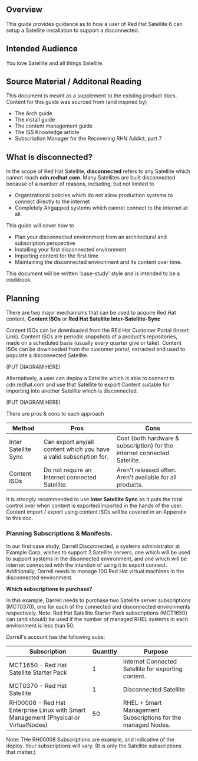 ## Overview

This guide provides guidance as to how a user of Red Hat Satellite 6 can setup a Satellite installation to support a disconnected.


## Intended Audience

You love Satellite and all things Satellite.

## Source Material / Additonal Reading

This document is meant as a supplement to the existing product docs. Content for this guide was sourced from (and inspired by)

- The Arch guide
- The install guide
- The content management guide
- The ISS Knowledge article
- Subscription Manager for the Recovering RHN Addict, part 7

## What is disconnected?


In the scope of Red Hat Satellite, **disconnected** refers to any Satellite which cannot reach **cdn.redhat.com**. Many Satellites are built disconnected because of a number of reasons, including, but not limited to

* Organizational policies which do not allow production systems to connect directly to the internet
* Completely Airgapped systems which cannot connect to the internet at all.


This guide will cover how to

* Plan your disconnected environment from an architectural and subscription perspective
* Installing your first disconnected environment
* Importing content for the first time
* Maintaining the disconnected environment and its content over time.

This document will be written 'case-study' style and is intended to be a cookbook.


## Planning

There are two major mechanisms that can be used to acquire Red Hat content, **Content ISOs** or **Red Hat Satellite Inter-Satellite-Sync**

Content ISOs can be downloaded from the REd Hat Customer Portal (Insert Link). Content ISOs are periodic snapshots of a product's repositories, made on a scheduled basis (usually every quarter give or take). Content ISOs can be downloaded from the customer portal, extracted and used to populate a disconnected Satellite.

(PUT DIAGRAM HERE)

Alternatively, a user can deploy a Satellite which *is* able to connect to cdn.redhat.com and use that Satellite to export Content suitable for importing into another Satellite which is disconnected.  

(PUT DIAGRAM HERE)

There are pros & cons to each approach


Method | Pros | Cons
-------- | -------- | --------
Inter Satellite Sync | Can export any/all content which you have a valid subscription for. | Cost (both hardware & subscription) for the internet connected Satellite.
Content ISOs | Do not require an Internet connected Satellite. | Aren't released often. Aren't available for all products.


It is *strongly* recommended to use **Inter Satellite Sync** as it puts the total control over when content is exported/imported in the hands of the user. Content import / export using content ISOs will be covered in an Appendix to this doc.

### Planning Subscriptions & Manifests.

In our first case study, Darrell Disconnected, a systems administrator at Example Corp, wishes to support 2 Satellite servers, one which will be used to support systems in the disonnected environment, and  one which will be internet connected with the intention of using it to export connect. Additionally, Darrell needs to manage 100 Red Hat virtual machines in the disconnected environment.

**Which subscriptions to purchase?**

In this example, Darrell needs to purchase two Satellite server subscriptions (MCT0370), one for each of the connected and disconnected environments respectively. Note: Red Hat Satellite Starter Pack subscriptions (MCT1650) can (and should) be used if the number of managed RHEL systems in each environment is less than 50.

Darrell's account has the following subs:


Subscription | Quantity | Purpose
-------- | -------- | --------
MCT1650 - Red Hat Satellite Starter Pack | 1| Internet Connected Satellite for exporting content.
MCT0370 - Red Hat Satellite | 1 | Disconnected Satellite
RH00008 - Red Hat Enterprise Linux with Smart Management (Physical or VirtualNodes) | 50 | RHEL + Smart Management Subscriptions for the managed Nodes. 

Note: THe RH00008 Subscriptions are example, and indicative of the deploy. Your subscriptions will vary. (It is only the Satellite subscriptions that matter.)


